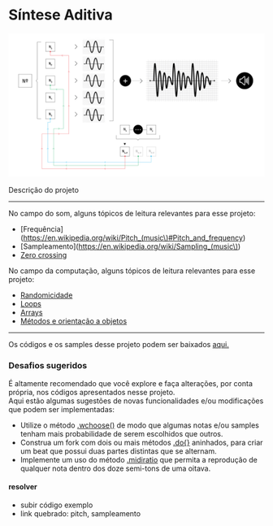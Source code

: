 # Síntese Aditiva

![](./img/proj_addSynth.jpg "Se você disser que eu desafino, amor...")

Descrição do projeto

---

No campo do som, alguns tópicos de leitura relevantes para esse projeto:

* [Frequência](https://en.wikipedia.org/wiki/Pitch_(music\)#Pitch_and_frequency)
* [Sampleamento](https://en.wikipedia.org/wiki/Sampling_(music\))
* [Zero crossing](https://en.wikipedia.org/wiki/Zero_crossing)

<p>

No campo da computação, alguns tópicos de leitura relevantes para esse projeto:

* [Randomicidade](https://en.wikipedia.org/wiki/Randomness)
* [Loops](https://en.wikipedia.org/wiki/Control_flow#Loops)
* [Arrays](https://en.wikipedia.org/wiki/Array_data_type)
* [Métodos e orientação a objetos](https://en.wikipedia.org/wiki/Object-oriented_programming)

---

Os códigos e os samples desse projeto podem ser baixados [aqui.](https://drive.google.com/open?id=11VlvfHAiY2TV8H2c9-Y6CTgKt76QsMwF)

### Desafios sugeridos

É altamente recomendado que você explore e faça alterações, por conta própria, nos códigos apresentados nesse projeto.<br>
Aqui estão algumas sugestões de novas funcionalidades e/ou modificações que podem ser implementadas:

- Utilize o método [.wchoose()](http://doc.sccode.org/Classes/SequenceableCollection.html#-wchoose) de modo que algumas notas e/ou samples tenham mais probabilidade de serem escolhidos que outros.
- Construa um fork com dois ou mais métodos [.do{}](http://doc.sccode.org/Reference/Control-Structures.html#.do) aninhados, para criar um beat que possui duas partes distintas que se alternam.
- Implemente um uso do método [.midiratio](http://doc.sccode.org/Classes/AbstractFunction.html#-midiratio) que permita a reprodução de qualquer nota dentro dos doze semi-tons de uma oitava.

#### resolver
- subir código exemplo
- link quebrado: pitch, sampleamento
